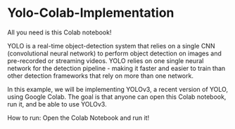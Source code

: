 # Yolo-Colab-Implementation
All you need is this Colab notebook!

YOLO is a real-time object-detection system that relies on a single CNN (convolutional neural network) to perform object detection on images and pre-recorded or streaming videos. YOLO relies on one single neural network for the detection pipeline - making it faster and easier to train than other detection frameworks that rely on more than one network. 

In this example, we will be implementing YOLOv3, a recent version of YOLO, using Google Colab. The goal is that anyone can open this Colab notebook, run it, and be able to use YOLOv3.

How to run:
Open the Colab Notebook and run it!

